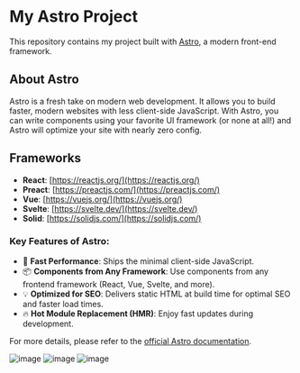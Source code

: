 # My Astro Project

This repository contains my project built with [Astro](https://astro.build/), a modern front-end framework.

## About Astro

Astro is a fresh take on modern web development. It allows you to build faster, modern websites with less client-side JavaScript. With Astro, you can write components using your favorite UI framework (or none at all!) and Astro will optimize your site with nearly zero config.

## Frameworks

- **React**: [https://reactjs.org/](https://reactjs.org/)
- **Preact**: [https://preactjs.com/](https://preactjs.com/)
- **Vue**: [https://vuejs.org/](https://vuejs.org/)
- **Svelte**: [https://svelte.dev/](https://svelte.dev/)
- **Solid**: [https://solidjs.com/](https://solidjs.com/)

### Key Features of Astro:

- 🚀 **Fast Performance**: Ships the minimal client-side JavaScript.
- 📦 **Components from Any Framework**: Use components from any frontend framework (React, Vue, Svelte, and more).
- 💡 **Optimized for SEO**: Delivers static HTML at build time for optimal SEO and faster load times.
- 🔥 **Hot Module Replacement (HMR)**: Enjoy fast updates during development.

For more details, please refer to the [official Astro documentation](https://docs.astro.build/).

![image](https://github.com/VLtim43/Astro-FrontEnd-Frameworks-Showcase/assets/69370181/06f65bf1-7598-4e54-a866-207a3aa2bbe2)
![image](https://github.com/VLtim43/Astro-FrontEnd-Frameworks-Showcase/assets/69370181/497e39d4-ef58-4bd8-9d7f-fa0f652bac2b)
![image](https://github.com/VLtim43/Astro-FrontEnd-Frameworks-Showcase/assets/69370181/15e02a72-fb1a-419d-81bd-477d905469c3)





